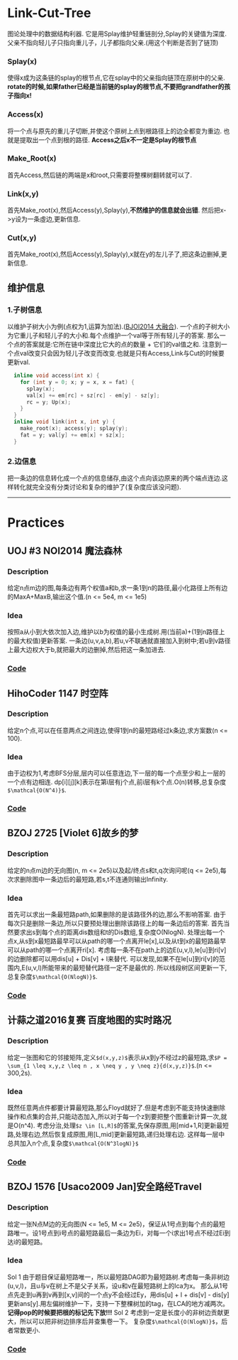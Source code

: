 # Link-Cut-Tree
图论处理中的数据结构利器.
它是用Splay维护轻重链剖分,Splay的关键值为深度.
父亲不指向轻儿子只指向重儿子，儿子都指向父亲.(用这个判断是否到了链顶)
<!--more-->
### Splay(x)
使得x成为这条链的splay的根节点,它在splay中的父亲指向链顶在原树中的父亲.
**rotate的时候,如果father已经是当前链的splay的根节点,不要把grandfather的孩子指向x!**
### Access(x)
将一个点与原先的重儿子切断,并使这个原树上点到根路径上的边全都变为重边.
也就是提取出一个点到根的路径. **Access之后x不一定是Splay的根节点**
### Make_Root(x)
首先Access,然后链的两端是x和root,只需要将整棵树翻转就可以了.
### Link(x,y)
首先Make_root(x),然后Access(y),Splay(y),**不然维护的信息就会出错**.
然后把x->y设为一条虛边,更新信息.
### Cut(x,y)
首先Make_root(x),然后Access(y),Splay(y),x就在y的左儿子了,把这条边删掉,更新信息.
## 维护信息
### 1.子树信息
以维护子树大小为例(点权为1,运算为加法).([BJOI2014 大融合](https://loj.ac/problem/2230)).
一个点的子树大小为它重儿子和轻儿子的大小和.每个点维护一个val等于所有轻儿子的答案.
那么一个点的答案就是:它所在链中深度比它大的点的数量 + 它们的val值之和.
注意到一个点val改变只会因为轻儿子改变而改变.也就是只有Access,Link与Cut的时候要更新val.
```cpp
  inline void access(int x) {
    for (int y = 0; x; y = x, x = fat) {
      splay(x);
      val[x] += em[rc] + sz[rc] - em[y] - sz[y];
      rc = y; Up(x);
    }
  }
  inline void link(int x, int y) {
    make_root(x); access(y); splay(y);
    fat = y; val[y] += em[x] + sz[x];
  }
```
### 2.边信息
把一条边的信息转化成一个点的信息储存,由这个点向该边原来的两个端点连边.这样转化就完全没有分类讨论和复杂的维护了(复杂度应该没问题).

---
# Practices
## UOJ #3 NOI2014 魔法森林
### Description
给定n点m边的图,每条边有两个权值a和b,求一条1到n的路径,最小化路径上所有边的MaxA+MaxB,输出这个值.(n <= 5e4, m <= 1e5)
### Idea
按照a从小到大依次加入边,维护以b为权值的最小生成树.用(当前a)+(1到n路径上的最大权值)更新答案.
一条边(u,v,a,b),若u,v不联通就直接加入到树中;若u到v路径上最大边权大于b,就把最大的边删掉,然后把这一条加进去.
### [Code](http://uoj.ac/submission/224027)

## HihoCoder 1147 时空阵
### Description
给定n个点,可以在任意两点之间连边,使得1到n的最短路经过k条边,求方案数(n <= 100).
### Idea
由于边权为1,考虑BFS分层,层内可以任意连边,下一层的每一个点至少和上一层的一个点有边相连.
dp[i][j][k]表示在第i层有j个点,前i层有k个点.O(n)转移,总复杂度`$\mathcal{O(N^4)}$`.
### [Code](https://cn.vjudge.net/solution/12639894)

## BZOJ 2725 [Violet 6]故乡的梦
### Description
给定的n点m边的无向图(n, m <= 2e5)以及起/终点s和t,q次询问呢(q <= 2e5),每次求删除图中一条边后的最短路,若s,t不连通则输出Infinity.
### Idea
首先可以求出一条最短路path,如果删除的是该路径外的边,那么不影响答案.
由于每次只是删除一条边,所以只要预处理出删除该路径上的每一条边后的答案.
首先当然要求出s到每个点的距离dis数组和t的Dis数组,复杂度O(NlogN).
处理出每一个点x,从s到x最短路最早可以从path的哪一个点离开le[x],以及从t到x的最短路最早可以从path的哪一个点离开ri[x].
考虑每一条不在path上的边E(u,v,l),le[u]到ri[v]的边删除都可以用dis[u] + Dis[v] + l来替代.
可以发现,如果不在le[u]到ri[v]的范围内,E(u,v,l)所能带来的最短替代路径一定不是最优的.
所以线段树区间更新一下,总复杂度`$\mathcal{O(NlogN)}$`.
### [Code](https://github.com/TheUnbeatable/Packup_Logdown/blob/master/Codes/BZOJ2725%5BViolet%206%5D%E6%95%85%E4%B9%A1%E7%9A%84%E6%A2%A6.cpp)

## 计蒜之道2016复赛 百度地图的实时路况
### Description
给定一张图和它的邻接矩阵,定义`$d(x,y,z)$`表示从x到y不经过z的最短路,求`$P = \sum_{1 \leq x,y,z \leq n , x \neq y , y \neq z}{d(x,y,z)}$`.(n <= 300,2s).
### Idea
既然任意两点件都要计算最短路,那么Floyd就好了.但是考虑到不能支持快速删除操作和点集的合并,只能动态加入,所以对于每一个z到要把整个图重新计算一次,就是O(n^4).
考虑分治,处理`$z \in [L,R]$`的答案,先保存原图,用[mid+1,R]更新最短路,处理右边,然后恢复成原图,用[L,mid]更新最短路,递归处理右边.
这样每一层中总共加入n个点,复杂度`$\mathcal{O(N^3logN)}$`
### [Code](https://github.com/TheUnbeatable/Packup_Logdown/blob/master/Codes/%E8%AE%A1%E8%92%9C%E4%B9%8B%E9%81%932016%E5%A4%8D%E8%B5%9B%20%E7%99%BE%E5%BA%A6%E5%9C%B0%E5%9B%BE%E7%9A%84%E5%AE%9E%E6%97%B6%E8%B7%AF%E5%86%B5.cpp)

## BZOJ 1576 [Usaco2009 Jan]安全路经Travel
### Description
给定一张N点M边的无向图(N <= 1e5, M <= 2e5)，保证从1号点到每个点的最短路唯一。设1号点到i号点的最短路最后一条边为Ei，对每一个i求出1号点不经过Ei到达i的最短路。
### Idea
Sol 1
由于题目保证最短路唯一，所以最短路DAG即为最短路树.考虑每一条非树边(u,v,l)，且u与v在树上不是父子关系，设u和v在最短路树上的lca为x。
那么从1号点先走到u再到v再到[x,v]间的一个点y不会经过Ey，用dis[u] + l + dis[v] - dis[y]更新ans[y].用左偏树维护一下，支持一下整棵树加的tag，在LCA的地方减两次。
**记得pop的时候要把根的标记先下放!!!**
Sol 2
考虑到一定是长度小的非树边贡献更大，所以可以把非树边排序后并查集卷一下。
复杂度`$\mathcal{O(NlogN)}$`，后者常数更小.
### [Code](https://github.com/TheUnbeatable/Packup_Logdown/blob/master/Codes/LuoguP2934%20%5BUSACO09JAN%5D%E5%AE%89%E5%85%A8%E5%87%BA%E8%A1%8CSafeTravel.cpp)
